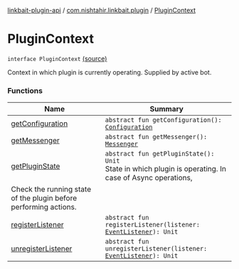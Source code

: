 [linkbait-plugin-api](../../index.md) / [com.nishtahir.linkbait.plugin](../index.md) / [PluginContext](.)

# PluginContext

`interface PluginContext` [(source)](https://gitlab.com/nishtahir/linkbait/tree/master/linkbait-plugin-api/src/main/kotlin//com/nishtahir/linkbait/plugin/PluginContext.kt#L9)

Context in which plugin is currently operating. Supplied by active bot.

### Functions

| Name | Summary |
|---|---|
| [getConfiguration](get-configuration.md) | `abstract fun getConfiguration(): `[`Configuration`](../../com.nishtahir.linkbait.plugin.model/-configuration/index.md) |
| [getMessenger](get-messenger.md) | `abstract fun getMessenger(): `[`Messenger`](../-messenger/index.md) |
| [getPluginState](get-plugin-state.md) | `abstract fun getPluginState(): Unit`<br>State in which plugin is operating. In case of Async operations,
Check the running state of the plugin before performing actions. |
| [registerListener](register-listener.md) | `abstract fun registerListener(listener: `[`EventListener`](../../com.nishtahir.linkbait.plugin.model/-event-listener.md)`): Unit` |
| [unregisterListener](unregister-listener.md) | `abstract fun unregisterListener(listener: `[`EventListener`](../../com.nishtahir.linkbait.plugin.model/-event-listener.md)`): Unit` |
